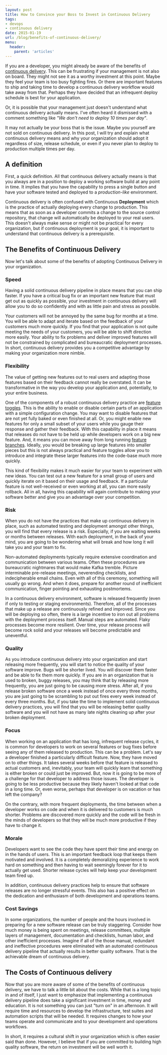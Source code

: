 ```yaml
---
layout: post
title: How to Convince your Boss to Invest in Continuous Delivery
tags:
- devops
- continuous delivery
date: 2015-01-19
url: /blog/benefits-of-continuous-delivery/
menu:
  header:
    parent: 'articles'
---
```


If you are a developer, you might already be aware of the benefits of
[continuous delivery](http://continuousdelivery.com/). This can be
frustrating if your management is not also on board. They might not
see it as a worthy investment at this point. Maybe they feel your team
is too busy fighting fires. Or there are important features to ship
and taking time to develop a continuous delivery workflow would take
away from that. Perhaps they have decided that an infrequent deploy
schedule is best for your application.

Or, it is possible that your management just doesn't understand what
continuous delivery actually means. I've often heard it dismissed with
a comment something like *"We don't need to deploy 10 times per day"*.

It may not actually be your boss that is the issue. Maybe you yourself
are not sold on continuous delivery. In this post, I will try and
explain what continuous delivery means and why your organization
should adopt it regardless of size, release schedule, or even if you
never plan to deploy to production multiple times per day.

## A definition

First, a quick definition. All that continuous delivery actually means
is that you always are in a position to deploy a working software
build at any point in time. It implies that you have the capability to
press a single button and have your software tested and deployed to a
*production-like* environment.

Continuous delivery is often confused with Continuous **Deployment**
which is the practice of actually deploying every change to
production. This means that as soon as a developer commits a change to
the source control repository, that change will automatically be
deployed to your real users. This doesn't always make sense or might
not be practical for every organization, but if continuous deployment
is your goal, it is important to understand that continuous delivery
is a prerequisite.

## The Benefits of Continuous Delivery

Now let's talk about some of the benefits of adopting Continuous
Delivery in your organization.

### Speed

Having a solid continuous delivery pipeline in place means that you
can ship faster. If you have a critical bug fix or an important new
feature that must get out as quickly as possible, your investment in
continuous delivery will allow you to do so confidently and with as
little pain and stress as possible.

Your customers will not be annoyed by the same bug for months at a
time. You will be able to adapt and iterate based on the feedback of
your customers much more quickly. If you find that your application is
not quite meeting the needs of your customers, you will be able to
shift direction more easily. Your ability to fix problems and deliver
improved features will not be constrained by complicated and
bureaucratic deployment processes. In short, continuous delivery
provides you a competitive advantage by making your organization more
nimble.

### Flexibility

The value of getting new features out to real users and adapting those
features based on their feedback cannot really be overstated. It can
be transformative in the way you develop your application and,
potentially, to your entire business.

One of the components of a robust continuous delivery practice are
[feature toggles](http://martinfowler.com/bliki/FeatureToggle.html). This
is the ability to enable or disable certain parts of an application
with a simple configuration change. You may want to disable features
that are not yet fully baked or even finished at all. Or, you might
enable new features for only a small subset of your users while you
gauge their response and gather their feedback. With this capability
in place it means that releases do not have to be held up while
developers work on a big new feature. And, it means you can move away
from long running
[feature branches](http://martinfowler.com/bliki/FeatureBranch.html). Ideally,
you would be breaking up large features into smaller pieces but this
is not always practical and feature toggles allow you to introduce and
integrate these larger features into the code-base much more quickly.

This kind of flexibility makes it much easier for your team to
experiment with new ideas. You can test out a new feature for a small
group of users and quickly iterate on it based on their usage and
feedback. If a particular feature is not well-received or even working
at all, you can more easily rollback. All in all, having this
capability will again contribute to making your software better and
give you an advantage over your competition.

### Risk

When you do not have the practices that make up continuous delivery in
place, such as automated testing and deployment amongst other things,
you will find that every release is a risk. Especially, if you are
waiting weeks or months between releases. With each deployment, in the
back of your mind, you are going to be wondering what will break and
how long it will take you and your team to fix.

Non-automated deployments typically require extensive coordination and
communication between various teams. Often these procedures are
bureaucratic nightmares that would make Kafka tremble. Picture
interminable pre-release meetings, neverending checklists, and
indecipherable email chains. Even with all of this ceremony, something
will usually go wrong. And when it does, prepare for another round of
inefficient communication, finger pointing and exhausting postmortems.

In a continuous delivery environment, software is released frequently
(even if only to testing or staging environments). Therefore, all of
the processes that make up a release are continuously refined and
improved. Since you will be deploying so often, there is a large
incentive to iron out all problems with the deployment process itself.
Manual steps are automated. Flaky processes become more
resilient. Over time, your release process will become rock solid and
your releases will become predictable and uneventful.

### Quality

As you introduce continuous delivery into your organization and start
releasing more frequently, you will start to notice the quality of
your software improve. Bugs will be shorter lived. You will discover
them faster and be able to fix them more quickly. If you are in an
organization that is used to broken, buggy releases, you may think
that by releasing more frequently, you are just going to be causing
more stress. After all, if you release broken software once a week
instead of once every three months, you are just going to be
scrambling to put out fires every week instead of every three
months. But, if you take the time to implement solid continuous
delivery practices, you will find that you will be releasing better
quality software and you will not have as many late nights cleaning up
after your broken deployment.

### Focus

When working on an application that has long, infrequent release
cycles, it is common for developers to work on several features or bug
fixes before seeing any of them released to production. This can be a
problem. Let's say a developer finished a particularly difficult
feature. Now, they have moved on to other things. It takes several
weeks before that feature is released to actual customers and,
inevitably, your team will quickly learn that something is either
broken or could just be improved. But, now it is going to be more of a
challenge for that developer to address those issues. The developer is
going to be less productive because they likely haven't looked at that
code in a long time. Or, even worse, perhaps that developer is on
vacation or has left the company?

On the contrary, with more frequent deployments, the time between when
a developer works on code and when it is delivered to customers is
much shorter. Problems are discovered more quickly and the code will
be fresh in the minds of developers so that they will be much more
productive if they have to change it.

### Morale

Developers want to see the code they have spent their time and energy
on in the hands of users. This is an important feedback loop that
keeps them motivated and involved. It is a completely demoralizing
experience to work hard on something and then having to wait seemingly
forever for it to actually get used. Shorter release cycles will help
keep your development team fired up.

In addition, continuous delivery practices help to ensure that
software releases are no longer stressful events. This also has a
positive effect on the dedication and enthusiasm of both development
and operations teams.

### Cost Savings

In some organizations, the number of people and the hours involved in
preparing for a new software release can be truly staggering. Consider
how much money is being spent on meetings, release committees,
multiple layers of management, documentation and checklists, human
labor, and other inefficient processes. Imagine if all of the those
manual, redundant and ineffective procedures were eliminated with an
automated continuous delivery pipeline that actually results in better
quality software. That is the achievable dream of continuous delivery.

## The Costs of Continuous delivery

Now that you are more aware of some of the benefits of continuous
delivery, we have to talk a little bit about the costs. While that is
a long topic in and of itself, I just want to emphasize that
implementing a continuous delivery pipeline does take a significant
investment in time, money and education. It is not something you can
just "turn on" in an afternoon.  It will require time and resources to
develop the infrastructure, test suites and automation scripts that
will be needed. It requires changes to how your teams operate and
communicate and to your development and operations workflows.

In short, it requires a cultural shift in your organization which is
often easier said than done. However, I believe that if you are
committed to building high quality software, the return on investment
will be well worth it.
